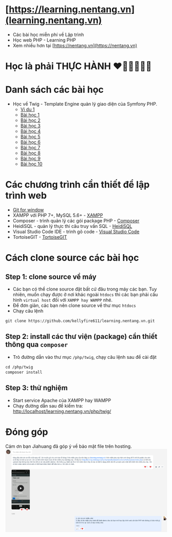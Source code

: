# [https://learning.nentang.vn](learning.nentang.vn)
- Các bài học miễn phí về Lập trình
- Học web PHP - Learning PHP
- Xem nhiều hơn tại [https://nentang.vn](https://nentang.vn)

# Học là phải THỰC HÀNH ❤🧡💛💚💙💜

# Danh sách các bài học
- Học về Twig - Template Engine quản lý giao diện của Symfony PHP.
  - [Vi du 1](./php/twig/readme.md)
  - [Bài học 1](./php/twig/readme-lession1.md)
  - [Bài học 2](./php/twig/readme-lession2.md)
  - [Bài học 3](./php/twig/readme-lession3.md)
  - [Bài học 4](./php/twig/readme-lession4.md)
  - [Bài học 5](./php/twig/readme-lession5.md)
  - [Bài học 6](./php/twig/readme-lession6.md)
  - [Bài học 7](./php/twig/readme-lession7.md)
  - [Bài học 8](./php/twig/readme-lession8.md)
  - [Bài học 9](./php/twig/readme-lession9.md)
  - [Bài học 10](./php/twig/readme-lession10.md)

# Các chương trình cần thiết để lập trình web
- [Git for window](https://git-scm.com/download/win)
- XAMPP với PHP 7+, MySQL 5.6+ - [XAMPP](https://www.apachefriends.org/download.html)
- Composer - trình quản lý các gói package PHP - [Composer](https://getcomposer.org/download/)
- HeidiSQL - quản lý thực thi câu truy vấn SQL - [HeidiSQL](https://www.heidisql.com/download.php)
- Visual Studio Code IDE - trình gõ code - [Visual Studio Code](https://code.visualstudio.com/)
- TortoiseGIT - [TortoiseGIT](https://tortoisegit.org/download/)

# Cách clone source các bài học
## Step 1: clone source về máy
- Các bạn có thể clone source đặt bất cứ đâu trong máy các bạn. Tuy nhiên, muốn chạy được ở nơi khác ngoài `htdocs` thì các bạn phải cấu hình `virtual host` đối với `XAMPP hay WAMPP` nhé.
- Để đơn giản, các bạn nên clone source về thư mục `htdocs`
- Chạy câu lệnh
```
git clone https://github.com/kellyfire611/learning.nentang.vn.git
```

## Step 2: install các thư viện (package) cần thiết thông qua `composer`
- Trỏ đường dẫn vào thư mục `/php/twig`, chạy câu lệnh sau để cài đặt
```
cd /php/twig
composer install
```

## Step 3: thử nghiệm
- Start service Apache của XAMPP hay WAMPP
- Chạy đường dẫn sau để kiểm tra: [http://localhost/learning.nentang.vn/php/twig/](http://localhost/learning.nentang.vn/php/twig/)

# Đóng góp
Cám ơn bạn Jiahuang đã góp ý về bảo mật file trên hosting.
[![docs/DongGopCuaBan_Jiahuang](docs/DongGopCuaBan_Jiahuang.png)](docs/DongGopCuaBan_Jiahuang.png)
